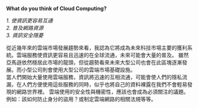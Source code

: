 __What do you think of Cloud Computing?__
  
*1. 使資訊更容易互通*  
*2. 普及網路資源*  
*3. 資訊安全隱憂*    

從近幾年來的雲端市場發展趨勢來看，我認為它將成為未來科技市場主要的獲利系統。雲端服務使資訊更容易且迅速的在全球流通，未來可能會大量的普及。
雖然亞馬遜依然穩居此市場的龍頭，但從趨勢看來未來大型公司也會在此區塊逐漸發展。而小型公司則會使用大型公司的雲端市場基礎設施。  
當人們開始大量使用雲端服務，資訊將迅速的互相流通，可能會使人們的隱私流漏，在人們方便使用這些服務的同時，似乎也將自己的資料裸露在我們不會輕易發現的網路世界裡。
雲端使用的安全性與機密性，應該也會成為必須關注的議題。例如：該如何防止身分的盜用？或制定雲端網路的相關法規等等。  
